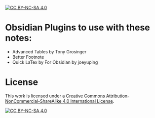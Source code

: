[![CC BY-NC-SA 4.0][cc-by-nc-sa-shield]][cc-by-nc-sa]
# Obsidian Plugins to use with these notes:

- Advanced Tables by Tony Grosinger
- Better Footnote
- Quick LaTex by For Obsidian by joeyuping


# License 

This work is licensed under a [Creative Commons Attribution-NonCommercial-ShareAlike 4.0 International License][cc-by-nc-sa].

[![CC BY-NC-SA 4.0][cc-by-nc-sa-image]][cc-by-nc-sa]

[cc-by-nc-sa]: http://creativecommons.org/licenses/by-nc-sa/4.0/
[cc-by-nc-sa-image]: https://licensebuttons.net/l/by-nc-sa/4.0/88x31.png
[cc-by-nc-sa-shield]: https://img.shields.io/badge/License-CC%20BY--NC--SA%204.0-lightgrey.svg